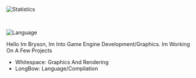 
![Statistics](https://github-readme-stats.vercel.app/api?username=Bryson-C&show_icons=true&theme=radical)

<br>

![Language](https://github-readme-stats.vercel.app/api/top-langs/?username=Bryson-C&show_icons=true&theme=radical)

 
Hello Im Bryson, Im Into Game Engine Development/Graphics.
Im Working On A Few Projects
 - Whitespace: Graphics And Rendering
 - LongBow: Language/Compilation



<!---
- 👋 Hi, I’m @Bryson-C
- 👀 I’m interested in ...
- 🌱 I’m currently learning ...
- 💞️ I’m looking to collaborate on ...
- 📫 How to reach me ...

Bryson-C/Bryson-C is a ✨ special ✨ repository because its `README.md` (this file) appears on your GitHub profile.
You can click the Preview link to take a look at your changes.
--->
